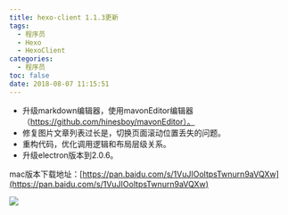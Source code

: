 ```yaml
---
title: hexo-client 1.1.3更新
tags:
  - 程序员
  - Hexo
  - HexoClient
categories:
  - 程序员
toc: false
date: 2018-08-07 11:15:51
---
```


- 升级markdown编辑器，使用mavonEditor编辑器（https://github.com/hinesboy/mavonEditor）。
- 修复图片文章列表过长是，切换页面滚动位置丢失的问题。
- 重构代码，优化调用逻辑和布局层级关系。
- 升级electron版本到2.0.6。

mac版本下载地址：[https://pan.baidu.com/s/1VuJIOoltpsTwnurn9aVQXw](https://pan.baidu.com/s/1VuJIOoltpsTwnurn9aVQXw)

![](http://file.mspring.org/8b299e7bad6e69b7612cdee592019bf9!detail)